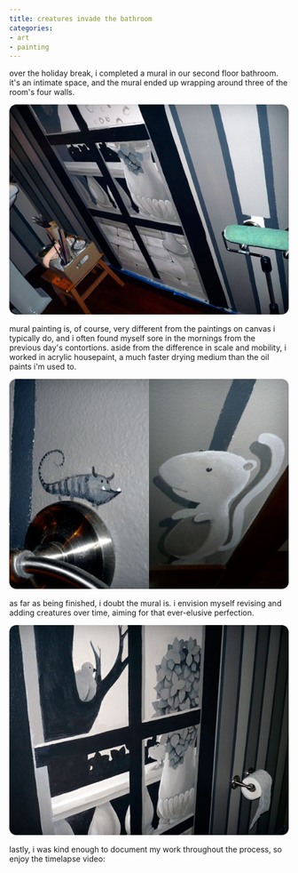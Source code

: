 ```yaml
---
title: creatures invade the bathroom
categories:
- art
- painting
---
```


over the holiday break, i completed a mural in our second floor bathroom. it's an intimate space, and the mural ended up wrapping around three of the room's four walls.

![in progress](01/100114inprogress.jpg)

mural painting is, of course, very different from the paintings on canvas i typically do, and i often found myself sore in the mornings from the previous day's contortions. aside from the difference in scale and mobility, i worked in acrylic housepaint, a much faster drying medium than the oil paints i'm used to.

![creatures](01/100114creatures.jpg)

as far as being finished, i doubt the mural is. i envision myself revising and adding creatures over time, aiming for that ever-elusive perfection.

![almost finished](01/100114almostfinished.jpg)

lastly, i was kind enough to document my work throughout the process, so enjoy the timelapse video:


